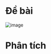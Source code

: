 # Đề bài
![image](https://github.com/VanHoang110802/Competitive_Programming/assets/108053955/be0124e1-9745-491e-9003-a8be6c6d247b)

# Phân tích
